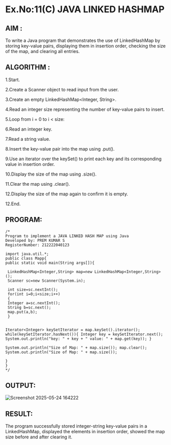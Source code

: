 # Ex.No:11(C)             JAVA LINKED HASHMAP
 ## AIM :

To write a Java program that demonstrates the use of LinkedHashMap by storing key-value pairs, displaying them in insertion order, checking the size of the map, and clearing all entries.



## ALGORITHM :

1.Start.

2.Create a Scanner object to read input from the user.

3.Create an empty LinkedHashMap<Integer, String>.

4.Read an integer size representing the number of key-value pairs to insert.

5.Loop from i = 0 to i < size:

6.Read an integer key.

7.Read a string value.

8.Insert the key-value pair into the map using .put().

9.Use an iterator over the keySet() to print each key and its corresponding value in insertion order.

10.Display the size of the map using .size().

11.Clear the map using .clear().

12.Display the size of the map again to confirm it is empty.

12.End.

## PROGRAM:
 ```
/*
Program to implement a JAVA LINKED HASH MAP using Java
Developed by: PREM KUMAR S
RegisterNumber: 212222040123

import java.util.*;  
public class Mapp{  
 public static void main(String args[]){ 
     
  LinkedHashMap<Integer,String> map=new LinkedHashMap<Integer,String>(); 
  Scanner sc=new Scanner(System.in);
  
  int size=sc.nextInt();
  for(int i=0;i<size;i++)
  {
  Integer a=sc.nextInt();
  String b=sc.next();
  map.put(a,b);  
  } 
 
  
 Iterator<Integer> keySetIterator = map.keySet().iterator(); while(keySetIterator.hasNext()){ Integer key = keySetIterator.next(); System.out.println("key: " + key + " value: " + map.get(key)); }

System.out.println("Size of Map: " + map.size()); map.clear(); 
System.out.println("Size of Map: " + map.size()); 

 }  
}  
*/
```









## OUTPUT:
![Screenshot 2025-05-24 164222](https://github.com/user-attachments/assets/8523e2da-54f9-4e19-afa9-b5637147e148)



## RESULT:
The program successfully stored integer-string key-value pairs in a LinkedHashMap, displayed the elements in insertion order, showed the map size before and after clearing it.








